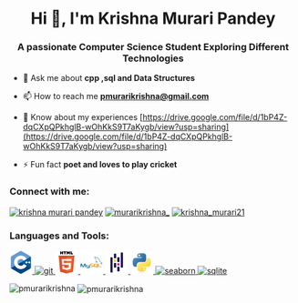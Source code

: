 <h1 align="center">Hi 👋, I'm Krishna Murari Pandey</h1>
<h3 align="center">A passionate Computer Science Student Exploring Different Technologies</h3>

- 💬 Ask me about **cpp ,sql and Data Structures**

- 📫 How to reach me **pmurarikrishna@gmail.com**

- 📄 Know about my experiences [https://drive.google.com/file/d/1bP4Z-dqCXpQPkhglB-wOhKkS9T7aKygb/view?usp=sharing](https://drive.google.com/file/d/1bP4Z-dqCXpQPkhglB-wOhKkS9T7aKygb/view?usp=sharing)

- ⚡ Fun fact **poet and loves to play cricket**

<h3 align="left">Connect with me:</h3>
<p align="left">
<a href="https://linkedin.com/in/krishna murari pandey" target="blank"><img align="center" src="https://raw.githubusercontent.com/rahuldkjain/github-profile-readme-generator/master/src/images/icons/Social/linked-in-alt.svg" alt="krishna murari pandey" height="30" width="40" /></a>
<a href="https://instagram.com/murarikrishna_" target="blank"><img align="center" src="https://raw.githubusercontent.com/rahuldkjain/github-profile-readme-generator/master/src/images/icons/Social/instagram.svg" alt="murarikrishna_" height="30" width="40" /></a>
<!-- <a href="https://www.codechef.com/users/pmurarikrishna" target="blank"><img align="center" src="https://cdn.jsdelivr.net/npm/simple-icons@3.1.0/icons/codechef.svg" alt="pmurarikrishna" height="30" width="40" /></a> -->
<a href="https://www.hackerrank.com/krishna_murari21" target="blank"><img align="center" src="https://raw.githubusercontent.com/rahuldkjain/github-profile-readme-generator/master/src/images/icons/Social/hackerrank.svg" alt="krishna_murari21" height="30" width="40" /></a>
</p>

<h3 align="left">Languages and Tools:</h3>
<p align="left"> <a href="https://www.w3schools.com/cpp/" target="_blank" rel="noreferrer"> <img src="https://raw.githubusercontent.com/devicons/devicon/master/icons/cplusplus/cplusplus-original.svg" alt="cplusplus" width="40" height="40"/> </a> <a href="https://git-scm.com/" target="_blank" rel="noreferrer"> <img src="https://www.vectorlogo.zone/logos/git-scm/git-scm-icon.svg" alt="git" width="40" height="40"/> </a> <a href="https://www.w3.org/html/" target="_blank" rel="noreferrer"> <img src="https://raw.githubusercontent.com/devicons/devicon/master/icons/html5/html5-original-wordmark.svg" alt="html5" width="40" height="40"/> </a> <a href="https://www.mysql.com/" target="_blank" rel="noreferrer"> <img src="https://raw.githubusercontent.com/devicons/devicon/master/icons/mysql/mysql-original-wordmark.svg" alt="mysql" width="40" height="40"/> </a> <a href="https://pandas.pydata.org/" target="_blank" rel="noreferrer"> <img src="https://raw.githubusercontent.com/devicons/devicon/2ae2a900d2f041da66e950e4d48052658d850630/icons/pandas/pandas-original.svg" alt="pandas" width="40" height="40"/> </a> <a href="https://www.python.org" target="_blank" rel="noreferrer"> <img src="https://raw.githubusercontent.com/devicons/devicon/master/icons/python/python-original.svg" alt="python" width="40" height="40"/> </a> <a href="https://seaborn.pydata.org/" target="_blank" rel="noreferrer"> <img src="https://seaborn.pydata.org/_images/logo-mark-lightbg.svg" alt="seaborn" width="40" height="40"/> </a> <a href="https://www.sqlite.org/" target="_blank" rel="noreferrer"> <img src="https://www.vectorlogo.zone/logos/sqlite/sqlite-icon.svg" alt="sqlite" width="40" height="40"/> </a> </p>

<p><img align="left" src="https://github-readme-stats.vercel.app/api/top-langs?username=pmurarikrishna&show_icons=true&locale=en&layout=compact" alt="pmurarikrishna" /></p>

<p>&nbsp;<img align="center" src="https://github-readme-stats.vercel.app/api?username=pmurarikrishna&show_icons=true&locale=en" alt="pmurarikrishna" /></p>
